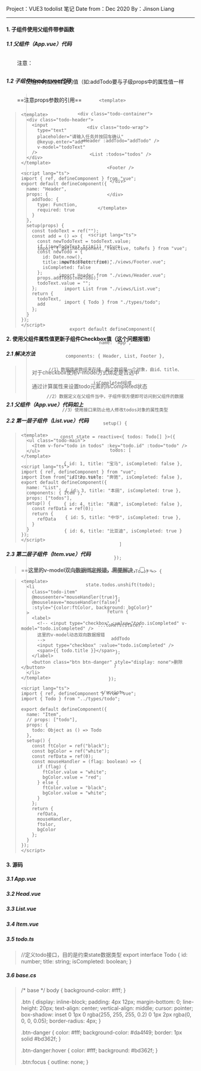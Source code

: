 Project：VUE3 todolist 笔记
Date from：Dec 2020
By：Jinson Liang

---

#### 1. 子组件使用父组件带参函数

##### 1.1 父组件（App.vue）代码

+ 注意：<Header :addTodo="addTodo" /> 父组件的属性绑定的值（如:addTodo要与子级props中的属性值一样

  > ```
  > <template>
  >   <div class="todo-container">
  >     <div class="todo-wrap">
  >       <Header :addTodo="addTodo" />
  >       <List :todos="todos" />
  >       <Footer />
  >     </div>
  >   </div>
  > </template>
  > 
  > <script lang="ts">
  > import { defineComponent, reactive, toRefs } from "vue";
  > import Footer from "./views/Footer.vue";
  > import Header from "./views/Header.vue";
  > import List from "./views/List.vue";
  > import { Todo } from "./types/todo";
  > 
  > export default defineComponent({
  >   name: "App",
  >   components: { Header, List, Footer },
  >   //1）数据使用数组来存储，每个数组是一个对象，由id、title、isCompleted组成
  >   //2）数据定义在父组件当中，子组件很方便即可访问到父组件的数据
  >   //3）使用接口来防止他人修改todos对象的属性类型
  >   setup() {
  >     const state = reactive<{ todos: Todo[] }>({
  >       todos: [
  >         { id: 1, title: "宝马", isCompleted: false },
  >         { id: 2, title: "奔驰", isCompleted: false },
  >         { id: 3, title: "本田", isCompleted: true },
  >         { id: 4, title: "奥迪", isCompleted: false },
  >         { id: 5, title: "中华", isCompleted: true },
  >         { id: 6, title: "比亚迪", isCompleted: true }
  >       ]
  >     });
  >     const addTodo = (todo: Todo) => {
  >       state.todos.unshift(todo);
  >     };
  >     return {
  >       ...toRefs(state),
  >       addTodo
  >     };
  >   }
  > });
  > </script>
  > ```

##### 1.2 子组件Header.vue代码

+ ==注意props参数的引用==

> ```
> <template>
>   <div class="todo-header">
>     <input
>       type="text"
>       placeholder="请输入任务并按回车确认"
>       @keyup.enter="add"
>       v-model="todoText"
>     />
>   </div>
> </template>
> 
> <script lang="ts">
> import { ref, defineComponent } from "vue";
> export default defineComponent({
>   name: "Header",
>   props: {
>     addTodo: {
>       type: Function,
>       required: true
>     }
>   },
>   setup(props) {
>     const todoText = ref("");
>     const add = () => {
>       const newTodoText = todoText.value;
>       if (!newTodoText.trim()) return;
>       const newTodo = {
>         id: Date.now(),
>         title: newTodoText.trim(),
>         isCompleted: false
>       };
>       props.addTodo(newTodo);
>       todoText.value = "";
>     };
>     return {
>       todoText,
>       add
>     };
>   }
> });
> </script>
> ```

#### 2. 使用父组件属性值更新子组件Checkbox值（这个问题报错）

##### 2.1 解决方法

> + 对于checkbox使用v-model方式绑定是否选中
> + 通过计算属性来设置todo元素的isCompleted状态

> <template>
>   <li
>     class="todo-item"
>     @mouseenter="switchBgColor(true)"
>     @mouseleave="switchBgColor(false)"
>     :style="{ color: newColor, background: newBgColor }">
>     <label>
>       <input type="checkbox" v-model="isCompleted" />
>       <span>{{ todo.title }}</span>
>     </label>
>     <button class="btn btn-danger" v-show="isShow" @click="del">删除</button>
>   </li>
> </template>
>
>
> <script lang="ts">
> import { ref, defineComponent, computed } from "vue";
> import { Todo } from "./types/todo";
> export default defineComponent({
>   name: "Item",
>   // props: ["todo","index"],
>   props: {
>     todo: {
>       type: Object as () => Todo,
>       required: true
>     },
>     index: {
>       type: Number,
>       required: true
>     },
>     delTodo: {
>       type: Function,
>       required: true
>     },
>     updateState: {
>       type: Function,
>       required: true
>     }
>   },
>   setup(props) {
>     const refData = ref(0);
>     const newColor = ref("black");
>     const newBgColor = ref("white");
>     const isShow = ref(false);
>     const switchBgColor = (flag: boolean) => {
>       if (flag) {
>         newColor.value = "white";
>         newBgColor.value = "#ff6633";
>         isShow.value = true;
>       } else {
>         newColor.value = "black";
>         newBgColor.value = "white";
>         isShow.value = false;
>       }
>     };
>     //删除数据
>     const del = () => {
>       console.log(props.index);
>       props.delTodo(props.index);
>     };
>     //选中/不选中计算属性
>     const isCompleted = computed({
>       get() {
>         return props.todo.isCompleted;
>       },
>       set(val: boolean) {
>         props.updateState(props.todo, val);
>       }
>     });
>
>     return {
>       refData,
>       switchBgColor,
>       newColor,
>       newBgColor,
>       isShow,
>       del,
>       isCompleted
>     }; 
>     }
>     });
>     </script>
> <style scoped>
> li {
>   list-style: none;
>   height: 36px;
>   line-height: 36px;
>   padding: 0 5px;
>   border-bottom: 1px solid #ddd;
> }
> li label {
>   float: left;
>   cursor: pointer;
> }
> li label li input {
>   vertical-align: middle;
>   margin-right: 6px;
>   position: relateive;
>   top: -1px;
> }
>
> li button {
>   float: right;
>   /* display: none; */
>   margin-top: 3px;
> }
>
> li:before {
>   content: initial;
> }
>
> li:last-child {
>   border-bottom: none;
> }
> </style>



##### 2.1 父组件（App.vue）代码如上

##### 2.2 第一层子组件（List.vue）代码

> ```
> <template>
>   <ul class="todo-main">
>     <Item v-for="todo in todos" :key="todo.id" :todo="todo" />
>   </ul>
> </template>
> 
> <script lang="ts">
> import { ref, defineComponent } from "vue";
> import Item from "./Item.vue";
> export default defineComponent({
>   name: "List",
>   components: { Item },
>   props: ["todos"],
>   setup() {
>     const refData = ref(0);
>     return {
>       refData
>     }
>   }
> });
> </script>
> ```

##### 2.3 第二层子组件（Item.vue）代码

>  ==**这里的v-model双向数据绑定报错，需要解决，<input type="checkbox" :value="todo.isCompleted" v-model="todo.isCompleted" />**==

> ```
> <template>
>   <li
>     class="todo-item"
>     @mouseenter="mouseHandler(true)"
>     @mouseleave="mouseHandler(false)"
>     :style="{color:ftColor, background: bgColor}"
>   >
>     <label>
>       <!-- <input type="checkbox" :value="todo.isCompleted" v-model="todo.isCompleted" /> 
>       这里的v-model动态双向数据报错
>       -->
>       <input type="checkbox" :value="todo.isCompleted" />
>       <span>{{ todo.title }}</span>
>     </label>
>     <button class="btn btn-danger" style="display: none">删除</button>
>   </li>
> </template>
> 
> <script lang="ts">
> import { ref, defineComponent } from "vue";
> import { Todo } from "../types/todo";
> 
> export default defineComponent({
>   name: "Item",
>   // props: ["todo"],
>   props: {
>     todo: Object as () => Todo
>   },
>   setup() {
>     const ftColor = ref("black");
>     const bgColor = ref("white");
>     const refData = ref(0);
>     const mouseHandler = (flag: boolean) => {
>       if (flag) {
>         ftColor.value = "white";
>         bgColor.value = "red";
>       } else {
>         ftColor.value = "black";
>         bgColor.value = "white";
>       }
>     };
>     return {
>       refData,
>       mouseHandler,
>       ftolor,
>       bgColor
>     };
>   }
> });
> </script>
> ```

#### 3. 源码

##### 3.1 App.vue

> <template>
>   <div class="todo-container">
>     <div class="todo-wrap">
>       <Header :addTodo="addTodo" />
>       <List :todos="todos" :delTodo="delTodo" :updateState="updateState" />
>       <Footer :todos="todos" :checkAll="checkAll" :clearAllCheck="clearAllCheck" />
>     </div>
>   </div>
> </template>
>
> <script lang="ts">
> import { ref, defineComponent, reactive, toRefs } from "vue";
> import Header from "./views/todolist/Header.vue";
> import List from "./views/todolist/List.vue";
> import Footer from "./views/todolist/Footer.vue";
> import { Todo } from "./views/todolist/types/todo";
>
> export default defineComponent({
>   name: "App",
>   components: { Header, List, Footer },
>   setup() {
>     const refData = ref(0);
>     //响应式对象数组
>     const state = reactive<{ todos: Todo[] }>({
>       todos: [
>         { id: 1, title: "奔驰", isCompleted: true },
>         { id: 2, title: "比亚迪", isCompleted: false },
>         { id: 3, title: "奔驰", isCompleted: false },
>         { id: 4, title: "奥迪", isCompleted: true },
>         { id: 5, title: "宝马", isCompleted: true },
>         { id: 6, title: "长安", isCompleted: false },
>         { id: 7, title: "福田", isCompleted: true },
>         { id: 8, title: "玛莎拉蒂", isCompleted: false },
>         { id: 9, title: "法拉利", isCompleted: true }
>       ]
>     });
>     //添加数据
>     const addTodo = (todo: Todo) => {
>       state.todos.unshift(todo);
>     };
>     //删除todo
>     const delTodo = (index: number) => {
>       state.todos.splice(index, 1);
>     };
>
>     //更新todo的isCompleted状态
>     const updateState = (todo: Todo, isCompleted: boolean) => {
>       todo.isCompleted = isCompleted;
>     };
>     //设置全选与全不选
>     const checkAll = (flag:boolean)=>{
>       state.todos.forEach(todo => {
>         todo.isCompleted = flag;
>       });
>     }
>     //删除被选中的todo
>     const clearAllCheck = ()=> {
>       state.todos = state.todos.filter((todo)=>(!todo.isCompleted));
>     };
>     return {
>       refData,
>       ...toRefs(state),
>       addTodo,
>       delTodo,
>       updateState,
>       checkAll,
>       clearAllCheck,
>     };
>   }
> });
> </script>
>
> <style scoped>
> .todo-container {
>   width: 600px;
>   margin: 0 auto;
> }
> .todo-container .todo-wrap {
>   padding: 10px;
>   border: 1px solid #ddd;
>   border-radius: 5px;
> }
> </style>

##### 3.2 Head.vue

> <template>
>   <div class="todo-header">
>     <input
>       type="text"
>       placeholder="请输入任务并按回车确认"
>       v-model="todoStr"
>       @keyup.enter="add"
>     />
>   </div>
> </template>
>
> <script lang="ts">
> import { ref, defineComponent } from "vue";
> import { Todo } from "./types/todo";
> export default defineComponent({
>   name: "Header",
>   props: {
>     addTodo: {
>       type: Function,
>       required: true
>     }
>   },
>   setup(props) {
>     const todoStr = ref("");
>     //涛加todo
>     const add = () => {
>       if (todoStr.value.trim() == "") return;
>       const text = todoStr.value;
>       const todo: Todo = {
>         id: Date.now(),
>         title: text,
>         isCompleted: false
>       };
>       props.addTodo(todo);
>       todoStr.value = "";
>     };
>     return {
>       todoStr,
>       add
>     };
>   }
> });
> </script>
>
> <style scoped>
> /* header */
> .todo-header input {
>   width: 560px;
>   height: 28px;
>   font-size: 14px;
>   border: 1px solid #ccc;
>   border-radius: 4px;
>   padding: 4px 7px;
> }
> .todo-header input:focus {
>   outline: none;
>   border-color: rgba(82, 168, 236, 0.8);
>   box-shadow: inset 0 1px 1px rgba(0, 0, 0, 0.75) 0 1px 2px
>     rgba(82, 168, 236, 0.6);
> }
> </style>

##### 3.3 List.vue

> <template>
>   <ul class="todo-main">
>     <Item
>       v-for="(todo, index) in todos"
>       :key="index"
>       :todo="todo"
>       :delTodo="delTodo"
>       :index="index"
>       :updateState="updateState"
>     />
>   </ul>
> </template>
>
> <script lang="ts">
> import { ref, defineComponent } from "vue";
> import Item from "../todolist/Item.vue";
> export default defineComponent({
>   name: "List",
>   components: { Item },
>   props: ["todos", "delTodo", "updateState"],
>   setup() {
>     const refData = ref(0);
>     return {
>       refData
>     };
>   }
> });
> </script>
>
> <style scoped>
> /* main */
> .todo-main {
>   margin-left: 0px;
>   border: 1px solid #ddd;
>   border-radius: 2px;
>   padding: 0px;
> }
> .todo-empty {
>   height: 40px;
>   line-height: 40px;
>   border: 1px solid #ddd;
>   border-radius: 2px;
>   padding-left: 5px;
>   margin-top: 10px;
> }
> </style>

##### 3.4 Item.vue

> <template>
>   <li
>     class="todo-item"
>     @mouseenter="switchBgColor(true)"
>     @mouseleave="switchBgColor(false)"
>     :style="{ color: newColor, background: newBgColor }"
>   >
>     <label>
>       <input type="checkbox" v-model="isCompleted" />
>       <span>{{ todo.title }}</span>
>     </label>
>     <button class="btn btn-danger" v-show="isShow" @click="del">删除</button>
>   </li>
> </template>
>
> <script lang="ts">
> import { ref, defineComponent, computed } from "vue";
> import { Todo } from "./types/todo";
> export default defineComponent({
>   name: "Item",
>   // props: ["todo","index"],
>   props: {
>     todo: {
>       type: Object as () => Todo,
>       required: true
>     },
>     index: {
>       type: Number,
>       required: true
>     },
>     delTodo: {
>       type: Function,
>       required: true
>     },
>     updateState: {
>       type: Function,
>       required: true
>     }
>   },
>   setup(props) {
>     const refData = ref(0);
>     const newColor = ref("black");
>     const newBgColor = ref("white");
>     const isShow = ref(false);
>     const switchBgColor = (flag: boolean) => {
>       if (flag) {
>         newColor.value = "white";
>         newBgColor.value = "#ff6633";
>         isShow.value = true;
>       } else {
>         newColor.value = "black";
>         newBgColor.value = "white";
>         isShow.value = false;
>       }
>     };
>     //删除数据
>     const del = () => {
>       console.log(props.index);
>       props.delTodo(props.index);
>     };
>     //选中/不选中计算属性
>     const isCompleted = computed({
>       get() {
>         return props.todo.isCompleted;
>       },
>       set(val: boolean) {
>         props.updateState(props.todo, val);
>       }
>     });
>
>     return {
>       refData,
>       switchBgColor,
>       newColor,
>       newBgColor,
>       isShow,
>       del,
>       isCompleted
>     };
>   }
> });
> </script>
>
> <style scoped>
> li {
>   list-style: none;
>   height: 36px;
>   line-height: 36px;
>   padding: 0 5px;
>   border-bottom: 1px solid #ddd;
> }
>
> li label {
>   float: left;
>   cursor: pointer;
> }
> li label li input {
>   vertical-align: middle;
>   margin-right: 6px;
>   position: relateive;
>   top: -1px;
> }
>
> li button {
>   float: right;
>   /* display: none; */
>   margin-top: 3px;
> }
>
> li:before {
>   content: initial;
> }
>
> li:last-child {
>   border-bottom: none;
> }
> </style>

##### 3.5 todo.ts

> //定义todo接口，目的是约束state数据类型
> export interface Todo {
>   id: number;
>   title: string;
>   isCompleted: boolean;
> }

##### 3.6 base.cs

> /* base */
> body {
>     background-color: #fff;
> }
>
> .btn {
>     display: inline-block;
>     padding: 4px 12px;
>     margin-bottom: 0;
>     line-height: 20px;
>     text-align: center;
>     vertical-align: middle;
>     cursor: pointer;
>     box-shadow: inset 0 1px 0 rgba(255, 255, 255, 0.2) 0 1px 2px rgba(0, 0, 0, 0.05);
>     border-radius: 4px;
> }
>
> .btn-danger {
>     color: #fff;
>     background-color: #da4f49;
>     border: 1px solid #bd362f;
> }
>
> .btn-danger:hover {
>     color: #fff;
>     background: #bd362f;
> }
>
> .btn:focus {
>     outline: none;
> }
